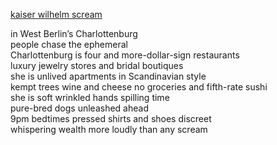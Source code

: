 


<ins> kaiser wilhelm scream</ins>

in West Berlin’s Charlottenburg<br>
people chase the ephemeral<br>
Charlottenburg is four and more-dollar-sign restaurants<br>
luxury jewelry stores and bridal boutiques<br>
she is unlived apartments in Scandinavian style<br>
kempt trees wine and cheese no groceries and fifth-rate sushi<br>
she is soft wrinkled hands spilling time<br>
pure-bred dogs unleashed ahead<br>
9pm bedtimes pressed shirts and shoes discreet<br>
whispering wealth more loudly than any scream<br>

